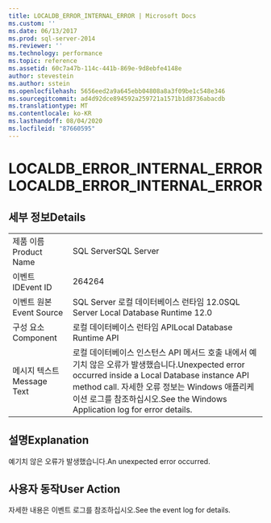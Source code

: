 ```yaml
---
title: LOCALDB_ERROR_INTERNAL_ERROR | Microsoft Docs
ms.custom: ''
ms.date: 06/13/2017
ms.prod: sql-server-2014
ms.reviewer: ''
ms.technology: performance
ms.topic: reference
ms.assetid: 60c7a47b-114c-441b-869e-9d8ebfe4148e
author: stevestein
ms.author: sstein
ms.openlocfilehash: 5656eed2a9a645ebb04808a8a3f09be1c548e346
ms.sourcegitcommit: ad4d92dce894592a259721a1571b1d8736abacdb
ms.translationtype: MT
ms.contentlocale: ko-KR
ms.lasthandoff: 08/04/2020
ms.locfileid: "87660595"
---
```

# <a name="localdb_error_internal_error"></a><span data-ttu-id="a74cf-102">LOCALDB_ERROR_INTERNAL_ERROR</span><span class="sxs-lookup"><span data-stu-id="a74cf-102">LOCALDB_ERROR_INTERNAL_ERROR</span></span>
    
## <a name="details"></a><span data-ttu-id="a74cf-103">세부 정보</span><span class="sxs-lookup"><span data-stu-id="a74cf-103">Details</span></span>  
  
|||  
|-|-|  
|<span data-ttu-id="a74cf-104">제품 이름</span><span class="sxs-lookup"><span data-stu-id="a74cf-104">Product Name</span></span>|<span data-ttu-id="a74cf-105">SQL Server</span><span class="sxs-lookup"><span data-stu-id="a74cf-105">SQL Server</span></span>|  
|<span data-ttu-id="a74cf-106">이벤트 ID</span><span class="sxs-lookup"><span data-stu-id="a74cf-106">Event ID</span></span>|<span data-ttu-id="a74cf-107">264</span><span class="sxs-lookup"><span data-stu-id="a74cf-107">264</span></span>|  
|<span data-ttu-id="a74cf-108">이벤트 원본</span><span class="sxs-lookup"><span data-stu-id="a74cf-108">Event Source</span></span>|<span data-ttu-id="a74cf-109">SQL Server 로컬 데이터베이스 런타임 12.0</span><span class="sxs-lookup"><span data-stu-id="a74cf-109">SQL Server Local Database Runtime 12.0</span></span>|  
|<span data-ttu-id="a74cf-110">구성 요소</span><span class="sxs-lookup"><span data-stu-id="a74cf-110">Component</span></span>|<span data-ttu-id="a74cf-111">로컬 데이터베이스 런타임 API</span><span class="sxs-lookup"><span data-stu-id="a74cf-111">Local Database Runtime API</span></span>|  
|<span data-ttu-id="a74cf-112">메시지 텍스트</span><span class="sxs-lookup"><span data-stu-id="a74cf-112">Message Text</span></span>|<span data-ttu-id="a74cf-113">로컬 데이터베이스 인스턴스 API 메서드 호출 내에서 예기치 않은 오류가 발생했습니다.</span><span class="sxs-lookup"><span data-stu-id="a74cf-113">Unexpected error occurred inside a Local Database instance API method call.</span></span> <span data-ttu-id="a74cf-114">자세한 오류 정보는 Windows 애플리케이션 로그를 참조하십시오.</span><span class="sxs-lookup"><span data-stu-id="a74cf-114">See the Windows Application log for error details.</span></span>|  
  
## <a name="explanation"></a><span data-ttu-id="a74cf-115">설명</span><span class="sxs-lookup"><span data-stu-id="a74cf-115">Explanation</span></span>  
 <span data-ttu-id="a74cf-116">예기치 않은 오류가 발생했습니다.</span><span class="sxs-lookup"><span data-stu-id="a74cf-116">An unexpected error occurred.</span></span>  
  
## <a name="user-action"></a><span data-ttu-id="a74cf-117">사용자 동작</span><span class="sxs-lookup"><span data-stu-id="a74cf-117">User Action</span></span>  
 <span data-ttu-id="a74cf-118">자세한 내용은 이벤트 로그를 참조하십시오.</span><span class="sxs-lookup"><span data-stu-id="a74cf-118">See the event log for details.</span></span>  
  
  
